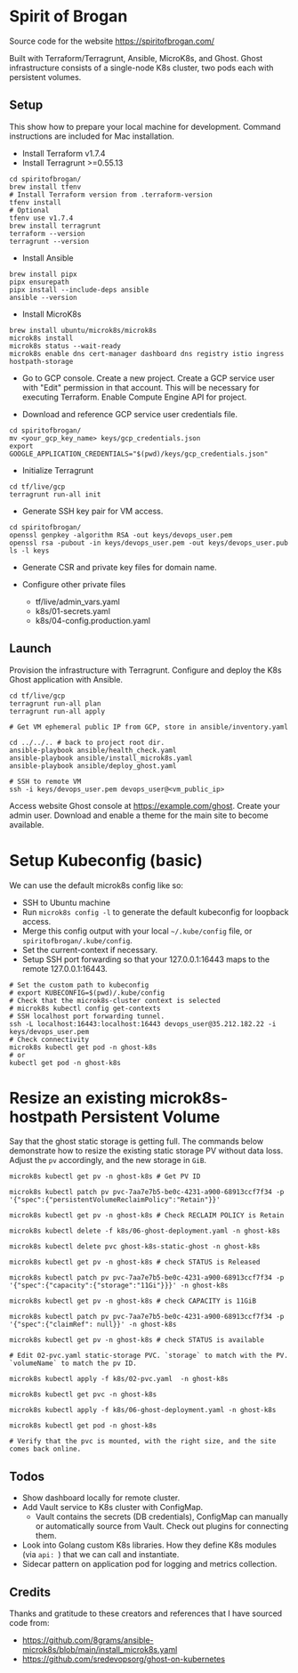 # Spirit of Brogan

Source code for the website https://spiritofbrogan.com/

Built with Terraform/Terragrunt, Ansible, MicroK8s, and Ghost. Ghost infrastructure consists of a single-node K8s cluster, two pods each with persistent volumes.

## Setup

This show how to prepare your local machine for development. Command instructions are included for Mac installation.

- Install Terraform v1.7.4
- Install Terragrunt >=0.55.13

```
cd spiritofbrogan/
brew install tfenv
# Install Terraform version from .terraform-version
tfenv install
# Optional
tfenv use v1.7.4
brew install terragrunt
terraform --version
terragrunt --version
```

- Install Ansible

```
brew install pipx
pipx ensurepath
pipx install --include-deps ansible
ansible --version
```

- Install MicroK8s

```
brew install ubuntu/microk8s/microk8s
microk8s install
microk8s status --wait-ready
microk8s enable dns cert-manager dashboard dns registry istio ingress hostpath-storage
```

- Go to GCP console. Create a new project. Create a GCP service user with "Edit" permission in that account. This will be necessary for executing Terraform. Enable Compute Engine API for project.

- Download and reference GCP service user credentials file.

```
cd spiritofbrogan/
mv <your_gcp_key_name> keys/gcp_credentials.json
export GOOGLE_APPLICATION_CREDENTIALS="$(pwd)/keys/gcp_credentials.json"
```

- Initialize Terragrunt

```
cd tf/live/gcp
terragrunt run-all init
```

- Generate SSH key pair for VM access.

```
cd spiritofbrogan/
openssl genpkey -algorithm RSA -out keys/devops_user.pem
openssl rsa -pubout -in keys/devops_user.pem -out keys/devops_user.pub
ls -l keys
```

- Generate CSR and private key files for domain name.

- Configure other private files
  - tf/live/admin_vars.yaml
  - k8s/01-secrets.yaml
  - k8s/04-config.production.yaml

## Launch

Provision the infrastructure with Terragrunt. Configure and deploy the K8s Ghost application with Ansible.

```
cd tf/live/gcp
terragrunt run-all plan
terragrunt run-all apply

# Get VM ephemeral public IP from GCP, store in ansible/inventory.yaml

cd ../../.. # back to project root dir.
ansible-playbook ansible/health_check.yaml
ansible-playbook ansible/install_microk8s.yaml
ansible-playbook ansible/deploy_ghost.yaml

# SSH to remote VM
ssh -i keys/devops_user.pem devops_user@<vm_public_ip>
```
Access website Ghost console at https://example.com/ghost. Create your admin user. Download and enable a theme for the main site to become available.

# Setup Kubeconfig (basic)

We can use the default microk8s config like so:
- SSH to Ubuntu machine
- Run `microk8s config -l` to generate the default kubeconfig for loopback access.
- Merge this config output with your local `~/.kube/config` file, or `spiritofbrogan/.kube/config`.
- Set the current-context if necessary.
- Setup SSH port forwarding so that your 127.0.0.1:16443 maps to the remote 127.0.0.1:16443.

```
# Set the custom path to kubeconfig
# export KUBECONFIG=$(pwd)/.kube/config
# Check that the microk8s-cluster context is selected
# microk8s kubectl config get-contexts
# SSH localhost port forwarding tunnel.
ssh -L localhost:16443:localhost:16443 devops_user@35.212.182.22 -i keys/devops_user.pem
# Check connectivity
microk8s kubectl get pod -n ghost-k8s
# or
kubectl get pod -n ghost-k8s
```

# Resize an existing microk8s-hostpath Persistent Volume

Say that the ghost static storage is getting full. The commands below demonstrate how to resize the existing static storage PV without data loss. Adjust the `pv` accordingly, and the new storage in `GiB`.

```
microk8s kubectl get pv -n ghost-k8s # Get PV ID

microk8s kubectl patch pv pvc-7aa7e7b5-be0c-4231-a900-68913ccf7f34 -p '{"spec":{"persistentVolumeReclaimPolicy":"Retain"}}'

microk8s kubectl get pv -n ghost-k8s # Check RECLAIM POLICY is Retain

microk8s kubectl delete -f k8s/06-ghost-deployment.yaml -n ghost-k8s

microk8s kubectl delete pvc ghost-k8s-static-ghost -n ghost-k8s

microk8s kubectl get pv -n ghost-k8s # check STATUS is Released

microk8s kubectl patch pv pvc-7aa7e7b5-be0c-4231-a900-68913ccf7f34 -p '{"spec":{"capacity":{"storage":"11Gi"}}}' -n ghost-k8s

microk8s kubectl get pv -n ghost-k8s # check CAPACITY is 11GiB

microk8s kubectl patch pv pvc-7aa7e7b5-be0c-4231-a900-68913ccf7f34 -p '{"spec":{"claimRef": null}}' -n ghost-k8s 

microk8s kubectl get pv -n ghost-k8s # check STATUS is available

# Edit 02-pvc.yaml static-storage PVC. `storage` to match with the PV. `volumeName` to match the pv ID.

microk8s kubectl apply -f k8s/02-pvc.yaml  -n ghost-k8s

microk8s kubectl get pvc -n ghost-k8s

microk8s kubectl apply -f k8s/06-ghost-deployment.yaml -n ghost-k8s

microk8s kubectl get pod -n ghost-k8s

# Verify that the pvc is mounted, with the right size, and the site comes back online.
```

## Todos

- Show dashboard locally for remote cluster.
- Add Vault service to K8s cluster with ConfigMap.
  - Vault contains the secrets (DB credentials), ConfigMap can manually or automatically source from Vault. Check out plugins for connecting them.
- Look into Golang custom K8s libraries. How they define K8s modules (via `api: `) that we can call and instantiate.
- Sidecar pattern on application pod for logging and metrics collection.

## Credits

Thanks and gratitude to these creators and references that I have sourced code from:
- https://github.com/8grams/ansible-microk8s/blob/main/install_microk8s.yaml
- https://github.com/sredevopsorg/ghost-on-kubernetes